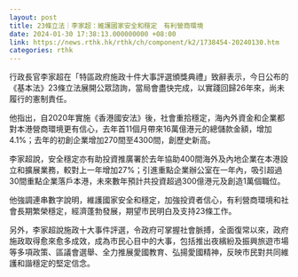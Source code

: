 ```yaml
---
layout: post
title: 23條立法｜李家超：維護國家安全和穩定　有利營商環境
date: 2024-01-30 17:38:13.000000000 +08:00
link: https://news.rthk.hk/rthk/ch/component/k2/1738454-20240130.htm
categories: rthk
---
```


行政長官李家超在「特區政府施政十件大事評選頒獎典禮」致辭表示，今日公布的《基本法》23條立法展開公眾諮詢，當局會盡快完成，以實踐回歸26年來，尚未履行的憲制責任。

他指出，自2020年實施《香港國安法》後，社會重拾穩定，海內外資金和企業都對本港營商環境更有信心，去年首11個月帶來16萬億港元的總儲款金額，增加4.1%；去年的初創企業增加270間至4300間，創歷史新高。

李家超說，安全穩定亦有助投資推廣署於去年協助400間海外及內地企業在本港設立和擴展業務，較對上一年增加27%；引進重點企業辦公室在一年內，吸引超過30間重點企業落戶本港，未來數年預計共投資超過300億港元及創造1萬個職位。

他強調連串數字說明，維護國家安全和穩定，加強投資者信心，有利營商環境和社會長期繁榮穩定，經濟蓬勃發展，期望市民明白及支持23條工作。

另外，李家超說施政十大事件評選，令政府可掌握社會脈搏，全面復常以來，政府施政取得愈來愈多成效，成為市民心目中的大事，包括推出夜繽紛及振興旅遊市場等多項政策、區議會選舉、全力推展愛國教育、弘揚愛國精神，反映市民對共同維護和諧穩定的堅定信念。
